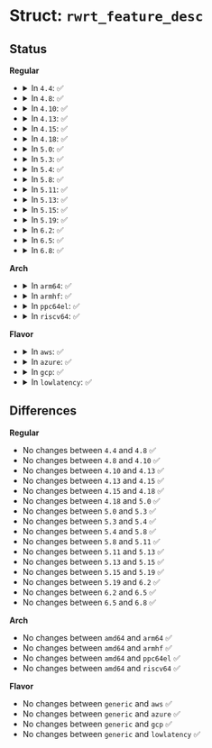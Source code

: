# Struct: <code>rwrt_feature_desc</code>

## Status
<b>Regular</b>
<ul>
<li>
<details>
<summary>In <code>4.4</code>: ✅</summary>

```c
struct rwrt_feature_desc {
    __be16 feature_code;
    __u8 curr;
    __u8 persistent;
    __u8 feature_version;
    __u8 reserved1;
    __u8 add_len;
    __u32 last_lba;
    __u32 block_size;
    __u16 blocking;
    __u8 page_present;
    __u8 reserved2;
    __u8 reserved3;
};
```
</details>
</li>
<li>
<details>
<summary>In <code>4.8</code>: ✅</summary>

```c
struct rwrt_feature_desc {
    __be16 feature_code;
    __u8 curr;
    __u8 persistent;
    __u8 feature_version;
    __u8 reserved1;
    __u8 add_len;
    __u32 last_lba;
    __u32 block_size;
    __u16 blocking;
    __u8 page_present;
    __u8 reserved2;
    __u8 reserved3;
};
```
</details>
</li>
<li>
<details>
<summary>In <code>4.10</code>: ✅</summary>

```c
struct rwrt_feature_desc {
    __be16 feature_code;
    __u8 curr;
    __u8 persistent;
    __u8 feature_version;
    __u8 reserved1;
    __u8 add_len;
    __u32 last_lba;
    __u32 block_size;
    __u16 blocking;
    __u8 page_present;
    __u8 reserved2;
    __u8 reserved3;
};
```
</details>
</li>
<li>
<details>
<summary>In <code>4.13</code>: ✅</summary>

```c
struct rwrt_feature_desc {
    __be16 feature_code;
    __u8 curr;
    __u8 persistent;
    __u8 feature_version;
    __u8 reserved1;
    __u8 add_len;
    __u32 last_lba;
    __u32 block_size;
    __u16 blocking;
    __u8 page_present;
    __u8 reserved2;
    __u8 reserved3;
};
```
</details>
</li>
<li>
<details>
<summary>In <code>4.15</code>: ✅</summary>

```c
struct rwrt_feature_desc {
    __be16 feature_code;
    __u8 curr;
    __u8 persistent;
    __u8 feature_version;
    __u8 reserved1;
    __u8 add_len;
    __u32 last_lba;
    __u32 block_size;
    __u16 blocking;
    __u8 page_present;
    __u8 reserved2;
    __u8 reserved3;
};
```
</details>
</li>
<li>
<details>
<summary>In <code>4.18</code>: ✅</summary>

```c
struct rwrt_feature_desc {
    __be16 feature_code;
    __u8 curr;
    __u8 persistent;
    __u8 feature_version;
    __u8 reserved1;
    __u8 add_len;
    __u32 last_lba;
    __u32 block_size;
    __u16 blocking;
    __u8 page_present;
    __u8 reserved2;
    __u8 reserved3;
};
```
</details>
</li>
<li>
<details>
<summary>In <code>5.0</code>: ✅</summary>

```c
struct rwrt_feature_desc {
    __be16 feature_code;
    __u8 curr;
    __u8 persistent;
    __u8 feature_version;
    __u8 reserved1;
    __u8 add_len;
    __u32 last_lba;
    __u32 block_size;
    __u16 blocking;
    __u8 page_present;
    __u8 reserved2;
    __u8 reserved3;
};
```
</details>
</li>
<li>
<details>
<summary>In <code>5.3</code>: ✅</summary>

```c
struct rwrt_feature_desc {
    __be16 feature_code;
    __u8 curr;
    __u8 persistent;
    __u8 feature_version;
    __u8 reserved1;
    __u8 add_len;
    __u32 last_lba;
    __u32 block_size;
    __u16 blocking;
    __u8 page_present;
    __u8 reserved2;
    __u8 reserved3;
};
```
</details>
</li>
<li>
<details>
<summary>In <code>5.4</code>: ✅</summary>

```c
struct rwrt_feature_desc {
    __be16 feature_code;
    __u8 curr;
    __u8 persistent;
    __u8 feature_version;
    __u8 reserved1;
    __u8 add_len;
    __u32 last_lba;
    __u32 block_size;
    __u16 blocking;
    __u8 page_present;
    __u8 reserved2;
    __u8 reserved3;
};
```
</details>
</li>
<li>
<details>
<summary>In <code>5.8</code>: ✅</summary>

```c
struct rwrt_feature_desc {
    __be16 feature_code;
    __u8 curr;
    __u8 persistent;
    __u8 feature_version;
    __u8 reserved1;
    __u8 add_len;
    __u32 last_lba;
    __u32 block_size;
    __u16 blocking;
    __u8 page_present;
    __u8 reserved2;
    __u8 reserved3;
};
```
</details>
</li>
<li>
<details>
<summary>In <code>5.11</code>: ✅</summary>

```c
struct rwrt_feature_desc {
    __be16 feature_code;
    __u8 curr;
    __u8 persistent;
    __u8 feature_version;
    __u8 reserved1;
    __u8 add_len;
    __u32 last_lba;
    __u32 block_size;
    __u16 blocking;
    __u8 page_present;
    __u8 reserved2;
    __u8 reserved3;
};
```
</details>
</li>
<li>
<details>
<summary>In <code>5.13</code>: ✅</summary>

```c
struct rwrt_feature_desc {
    __be16 feature_code;
    __u8 curr;
    __u8 persistent;
    __u8 feature_version;
    __u8 reserved1;
    __u8 add_len;
    __u32 last_lba;
    __u32 block_size;
    __u16 blocking;
    __u8 page_present;
    __u8 reserved2;
    __u8 reserved3;
};
```
</details>
</li>
<li>
<details>
<summary>In <code>5.15</code>: ✅</summary>

```c
struct rwrt_feature_desc {
    __be16 feature_code;
    __u8 curr;
    __u8 persistent;
    __u8 feature_version;
    __u8 reserved1;
    __u8 add_len;
    __u32 last_lba;
    __u32 block_size;
    __u16 blocking;
    __u8 page_present;
    __u8 reserved2;
    __u8 reserved3;
};
```
</details>
</li>
<li>
<details>
<summary>In <code>5.19</code>: ✅</summary>

```c
struct rwrt_feature_desc {
    __be16 feature_code;
    __u8 curr;
    __u8 persistent;
    __u8 feature_version;
    __u8 reserved1;
    __u8 add_len;
    __u32 last_lba;
    __u32 block_size;
    __u16 blocking;
    __u8 page_present;
    __u8 reserved2;
    __u8 reserved3;
};
```
</details>
</li>
<li>
<details>
<summary>In <code>6.2</code>: ✅</summary>

```c
struct rwrt_feature_desc {
    __be16 feature_code;
    __u8 curr;
    __u8 persistent;
    __u8 feature_version;
    __u8 reserved1;
    __u8 add_len;
    __u32 last_lba;
    __u32 block_size;
    __u16 blocking;
    __u8 page_present;
    __u8 reserved2;
    __u8 reserved3;
};
```
</details>
</li>
<li>
<details>
<summary>In <code>6.5</code>: ✅</summary>

```c
struct rwrt_feature_desc {
    __be16 feature_code;
    __u8 curr;
    __u8 persistent;
    __u8 feature_version;
    __u8 reserved1;
    __u8 add_len;
    __u32 last_lba;
    __u32 block_size;
    __u16 blocking;
    __u8 page_present;
    __u8 reserved2;
    __u8 reserved3;
};
```
</details>
</li>
<li>
<details>
<summary>In <code>6.8</code>: ✅</summary>

```c
struct rwrt_feature_desc {
    __be16 feature_code;
    __u8 curr;
    __u8 persistent;
    __u8 feature_version;
    __u8 reserved1;
    __u8 add_len;
    __u32 last_lba;
    __u32 block_size;
    __u16 blocking;
    __u8 page_present;
    __u8 reserved2;
    __u8 reserved3;
};
```
</details>
</li>
</ul>
<b>Arch</b>
<ul>
<li>
<details>
<summary>In <code>arm64</code>: ✅</summary>

```c
struct rwrt_feature_desc {
    __be16 feature_code;
    __u8 curr;
    __u8 persistent;
    __u8 feature_version;
    __u8 reserved1;
    __u8 add_len;
    __u32 last_lba;
    __u32 block_size;
    __u16 blocking;
    __u8 page_present;
    __u8 reserved2;
    __u8 reserved3;
};
```
</details>
</li>
<li>
<details>
<summary>In <code>armhf</code>: ✅</summary>

```c
struct rwrt_feature_desc {
    __be16 feature_code;
    __u8 curr;
    __u8 persistent;
    __u8 feature_version;
    __u8 reserved1;
    __u8 add_len;
    __u32 last_lba;
    __u32 block_size;
    __u16 blocking;
    __u8 page_present;
    __u8 reserved2;
    __u8 reserved3;
};
```
</details>
</li>
<li>
<details>
<summary>In <code>ppc64el</code>: ✅</summary>

```c
struct rwrt_feature_desc {
    __be16 feature_code;
    __u8 curr;
    __u8 persistent;
    __u8 feature_version;
    __u8 reserved1;
    __u8 add_len;
    __u32 last_lba;
    __u32 block_size;
    __u16 blocking;
    __u8 page_present;
    __u8 reserved2;
    __u8 reserved3;
};
```
</details>
</li>
<li>
<details>
<summary>In <code>riscv64</code>: ✅</summary>

```c
struct rwrt_feature_desc {
    __be16 feature_code;
    __u8 curr;
    __u8 persistent;
    __u8 feature_version;
    __u8 reserved1;
    __u8 add_len;
    __u32 last_lba;
    __u32 block_size;
    __u16 blocking;
    __u8 page_present;
    __u8 reserved2;
    __u8 reserved3;
};
```
</details>
</li>
</ul>
<b>Flavor</b>
<ul>
<li>
<details>
<summary>In <code>aws</code>: ✅</summary>

```c
struct rwrt_feature_desc {
    __be16 feature_code;
    __u8 curr;
    __u8 persistent;
    __u8 feature_version;
    __u8 reserved1;
    __u8 add_len;
    __u32 last_lba;
    __u32 block_size;
    __u16 blocking;
    __u8 page_present;
    __u8 reserved2;
    __u8 reserved3;
};
```
</details>
</li>
<li>
<details>
<summary>In <code>azure</code>: ✅</summary>

```c
struct rwrt_feature_desc {
    __be16 feature_code;
    __u8 curr;
    __u8 persistent;
    __u8 feature_version;
    __u8 reserved1;
    __u8 add_len;
    __u32 last_lba;
    __u32 block_size;
    __u16 blocking;
    __u8 page_present;
    __u8 reserved2;
    __u8 reserved3;
};
```
</details>
</li>
<li>
<details>
<summary>In <code>gcp</code>: ✅</summary>

```c
struct rwrt_feature_desc {
    __be16 feature_code;
    __u8 curr;
    __u8 persistent;
    __u8 feature_version;
    __u8 reserved1;
    __u8 add_len;
    __u32 last_lba;
    __u32 block_size;
    __u16 blocking;
    __u8 page_present;
    __u8 reserved2;
    __u8 reserved3;
};
```
</details>
</li>
<li>
<details>
<summary>In <code>lowlatency</code>: ✅</summary>

```c
struct rwrt_feature_desc {
    __be16 feature_code;
    __u8 curr;
    __u8 persistent;
    __u8 feature_version;
    __u8 reserved1;
    __u8 add_len;
    __u32 last_lba;
    __u32 block_size;
    __u16 blocking;
    __u8 page_present;
    __u8 reserved2;
    __u8 reserved3;
};
```
</details>
</li>
</ul>

## Differences
<b>Regular</b>
<ul>
<li>
No changes between <code>4.4</code> and <code>4.8</code> ✅
</li>
<li>
No changes between <code>4.8</code> and <code>4.10</code> ✅
</li>
<li>
No changes between <code>4.10</code> and <code>4.13</code> ✅
</li>
<li>
No changes between <code>4.13</code> and <code>4.15</code> ✅
</li>
<li>
No changes between <code>4.15</code> and <code>4.18</code> ✅
</li>
<li>
No changes between <code>4.18</code> and <code>5.0</code> ✅
</li>
<li>
No changes between <code>5.0</code> and <code>5.3</code> ✅
</li>
<li>
No changes between <code>5.3</code> and <code>5.4</code> ✅
</li>
<li>
No changes between <code>5.4</code> and <code>5.8</code> ✅
</li>
<li>
No changes between <code>5.8</code> and <code>5.11</code> ✅
</li>
<li>
No changes between <code>5.11</code> and <code>5.13</code> ✅
</li>
<li>
No changes between <code>5.13</code> and <code>5.15</code> ✅
</li>
<li>
No changes between <code>5.15</code> and <code>5.19</code> ✅
</li>
<li>
No changes between <code>5.19</code> and <code>6.2</code> ✅
</li>
<li>
No changes between <code>6.2</code> and <code>6.5</code> ✅
</li>
<li>
No changes between <code>6.5</code> and <code>6.8</code> ✅
</li>
</ul>
<b>Arch</b>
<ul>
<li>
No changes between <code>amd64</code> and <code>arm64</code> ✅
</li>
<li>
No changes between <code>amd64</code> and <code>armhf</code> ✅
</li>
<li>
No changes between <code>amd64</code> and <code>ppc64el</code> ✅
</li>
<li>
No changes between <code>amd64</code> and <code>riscv64</code> ✅
</li>
</ul>
<b>Flavor</b>
<ul>
<li>
No changes between <code>generic</code> and <code>aws</code> ✅
</li>
<li>
No changes between <code>generic</code> and <code>azure</code> ✅
</li>
<li>
No changes between <code>generic</code> and <code>gcp</code> ✅
</li>
<li>
No changes between <code>generic</code> and <code>lowlatency</code> ✅
</li>
</ul>
